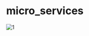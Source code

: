 # micro_services
![1](https://user-images.githubusercontent.com/41671818/136265431-9e3b838e-eb5f-4b82-8fe8-4594721b79c6.JPG)
